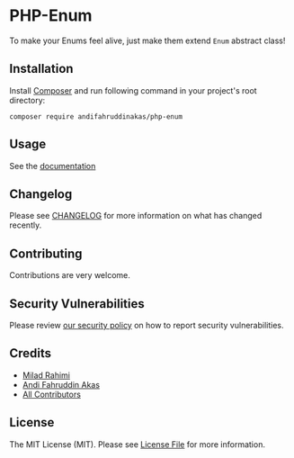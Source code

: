 # PHP-Enum

To make your Enums feel alive, just make them extend `Enum` abstract class!

## Installation

Install [Composer](https://getcomposer.org) and run following command in your project's root directory:

```
composer require andifahruddinakas/php-enum
```

## Usage

See the [documentation](docs)

## Changelog

Please see [CHANGELOG](CHANGELOG.md) for more information on what has changed recently.

## Contributing

Contributions are very welcome.

## Security Vulnerabilities

Please review [our security policy](../../security/policy) on how to report security vulnerabilities.

## Credits

- [Milad Rahimi](https://github.com/miladrahimi/php-enum)
- [Andi Fahruddin Akas](https://github.com/andifahruddinakas)
- [All Contributors](../../contributors)

## License

The MIT License (MIT). Please see [License File](LICENSE.md) for more information.
